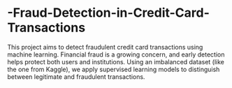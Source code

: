 # -Fraud-Detection-in-Credit-Card-Transactions
This project aims to detect fraudulent credit card transactions using machine learning. Financial fraud is a growing concern, and early detection helps protect both users and institutions. Using an imbalanced dataset (like the one from Kaggle), we apply supervised learning models to distinguish between legitimate and fraudulent transactions.
